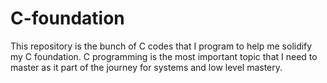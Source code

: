 # C-foundation
This repository is the bunch of C codes that I program to help me solidify my C foundation. C programming is the most important topic that I need to master as it part of the journey for systems and low level mastery.
